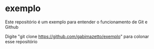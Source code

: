 # exemplo
Este repositório é um exemplo para entender o funcionamento de Git e Github


Digite "git clone https://github.com/gabimazetto/exemplo" para colonar esse repositório
